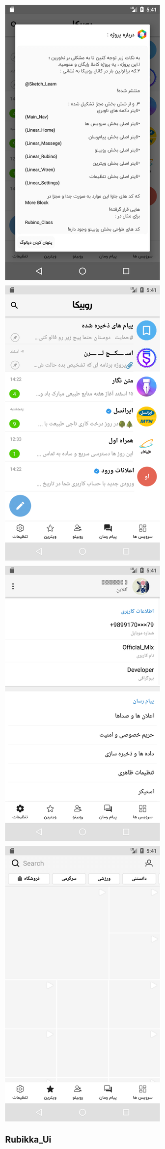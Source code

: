 <p align="center"><img src="https://github.com/SajjadSabzkar/Rubika_Ui/blob/main/Screenshot_1.png"></p>
<p align="center"><img src="https://github.com/SajjadSabzkar/Rubika_Ui/blob/main/Screenshot_2.png"></p>
<p align="center"><img src="https://github.com/SajjadSabzkar/Rubika_Ui/blob/main/Screenshot_3.png"></p>
<p align="center"><img src="https://github.com/SajjadSabzkar/Rubika_Ui/blob/main/Screenshot_4.png"></p>


# Rubikka_Ui
